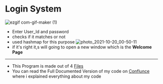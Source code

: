 # Login System 
![ezgif com-gif-maker (1)](https://user-images.githubusercontent.com/83194640/137994526-be59bdad-e7fc-476d-8d7c-d2aa286ba666.gif)
* Enter User_Id and password
* checks if it matches or not 
* used hashmap for this purpose
![photo_2021-10-20_00-50-11](https://user-images.githubusercontent.com/83194640/137995721-2516466f-8989-4de7-8eb6-508bdb43e3e6.jpg)
* if it's right it,s will going to open a new window which is the __Welcome Page__
---
* This Program is made out of 4 [Files](https://github.com/kenpachi01011/Login_Syetem/tree/main/LoginSystem/src "Click to Jump right to these files")
* You can read the Full Documented Version of my code on [Conflunce](https://alilateef.atlassian.net/wiki/spaces/MYCODE/pages/2162689/Login+System "Click to Jump right to these files") where i explained everything about my code
